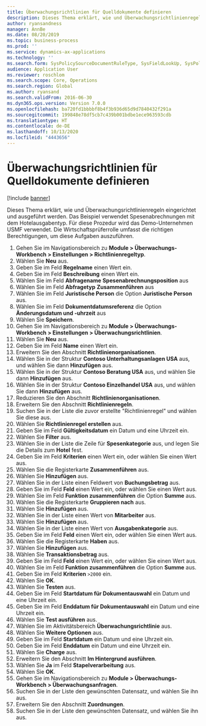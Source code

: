 ```yaml
---
title: Überwachungsrichtlinien für Quelldokumente definieren
description: Dieses Thema erklärt, wie und Überwachungsrichtlinienregeln eingerichtet und ausgeführt werden.
author: ryansandness
manager: AnnBe
ms.date: 08/20/2019
ms.topic: business-process
ms.prod: ''
ms.service: dynamics-ax-applications
ms.technology: ''
ms.search.form: SysPolicySourceDocumentRuleType, SysFieldLookUp, SysPolicyListPage, SysPolicy, AuditPolicyRule, SysQueryForm, SysQueryFieldLookUp, AuditPolicyDateSelection, AuditPolicyAdditionalOption, BatchJob, CaseDetail
audience: Application User
ms.reviewer: roschlom
ms.search.scope: Core, Operations
ms.search.region: Global
ms.author: ryansand
ms.search.validFrom: 2016-06-30
ms.dyn365.ops.version: Version 7.0.0
ms.openlocfilehash: ba720fd1bbbbf8b4f3b936d65d9d7840432f291a
ms.sourcegitcommit: 199848e78df5cb7c439b001bdbe1ece963593cdb
ms.translationtype: HT
ms.contentlocale: de-DE
ms.lasthandoff: 10/13/2020
ms.locfileid: "4443656"
---
```

# <a name="define-audit-policies-for-source-documents"></a>Überwachungsrichtlinien für Quelldokumente definieren

[!include [banner](../../includes/banner.md)]

Dieses Thema erklärt, wie und Überwachungsrichtlinienregeln eingerichtet und ausgeführt werden. Das Beispiel verwendet Spesenabrechnungen mit dem Hotelausgabentyp. Für diese Prozedur wird das Demo-Unternehmen USMF verwendet. Die Wirtschaftsprüferrolle umfasst die richtigen Berechtigungen, um diese Aufgaben auszuführen.

1. Gehen Sie im Navigationsbereich zu **Module > Überwachungs-Workbench > Einstellungen > Richtlinienregeltyp**.
2. Wählen Sie **Neu** aus.
3. Geben Sie im Feld **Regelname** einen Wert ein.
4. Geben Sie im Feld **Beschreibung** einen Wert ein.
5. Wählen Sie im Feld **Abfragename** **Spesenabrechnungsposition** aus
6. Wählen Sie im Feld **Abfragetyp** **Zusammenführen** aus
7. Wählen Sie im Feld **Juristische Person** die Option **Juristische Person** aus.
8. Wählen Sie im Feld **Dokumentdatumsreferenz** die Option **Änderungsdatum und -uhrzeit** aus
9. Wählen Sie **Speichern**.
10. Gehen Sie im Navigationsbereich zu **Module > Überwachungs-Workbench > Einstellungen > Überwachungsrichtlinien**.
11. Wählen Sie **Neu** aus.
12. Geben Sie im Feld **Name** einen Wert ein.
13. Erweitern Sie den Abschnitt **Richtlinienorganisationen**.
14. Wählen Sie in der Struktur **Contoso Unterhaltungsanlagen USA** aus, und wählen Sie dann **Hinzufügen** aus.
15. Wählen Sie in der Struktur **Contoso Beratung USA** aus, und wählen Sie dann **Hinzufügen** aus.
16. Wählen Sie in der Struktur **Contoso Einzelhandel USA** aus, und wählen Sie dann **Hinzufügen** aus.
17. Reduzieren Sie den Abschnitt **Richtlinienorganisationen**.
18. Erweitern Sie den Abschnitt **Richtlinienregeln**.
19. Suchen Sie in der Liste die zuvor erstellte "Richtlinienregel" und wählen Sie diese aus.
20. Wählen Sie **Richtlinienregel erstellen** aus.
21. Geben Sie im Feld **Gültigkeitsdatum** ein Datum und eine Uhrzeit ein.
22. Wählen Sie **Filter** aus.
23. Wählen Sie in der Liste die Zeile für **Spesenkategorie** aus, und legen Sie die Details zum **Hotel** fest.
24. Geben Sie im Feld **Kriterien** einen Wert ein, oder wählen Sie einen Wert aus.
25. Wählen Sie die Registerkarte **Zusammenführen** aus.
26. Wählen Sie **Hinzufügen** aus.
27. Wählen Sie in der Liste einen Feldwert von **Buchungsbetrag** aus.
28. Geben Sie im Feld **Feld** einen Wert ein, oder wählen Sie einen Wert aus.
29. Wählen Sie im Feld **Funktion zusammenführen** die Option **Summe** aus.
30. Wählen Sie die Registerkarte **Gruppieren nach** aus.
31. Wählen Sie **Hinzufügen** aus.
32. Wählen Sie in der Liste einen Wert von **Mitarbeiter** aus.
33. Wählen Sie **Hinzufügen** aus.
34. Wählen Sie in der Liste einen Wert von **Ausgabenkategorie** aus.
35. Geben Sie im Feld **Feld** einen Wert ein, oder wählen Sie einen Wert aus.
36. Wählen Sie die Registerkarte **Haben** aus.
37. Wählen Sie **Hinzufügen** aus.
38. Wählen Sie **Transaktionsbetrag** aus.
39. Geben Sie im Feld **Feld** einen Wert ein, oder wählen Sie einen Wert aus.
40. Wählen Sie im Feld **Funktion zusammenführen** die Option **Summe** aus.
41. Geben Sie im Feld **Kriterien** `>2000` ein.
42. Wählen Sie **OK**.
43. Wählen Sie **Testen** aus.
44. Geben Sie im Feld **Startdatum für Dokumentauswahl** ein Datum und eine Uhrzeit ein.
45. Geben Sie im Feld **Enddatum für Dokumentauswahl** ein Datum und eine Uhrzeit ein.
46. Wählen Sie **Test ausführen** aus.
47. Wählen Sie im Aktivitätsbereich **Überwachungsrichtlinie** aus.
48. Wählen Sie **Weitere Optionen** aus.
49. Geben Sie im Feld **Startdatum** ein Datum und eine Uhrzeit ein.
50. Geben Sie im Feld **Enddatum** ein Datum und eine Uhrzeit ein.
51. Wählen Sie **Charge** aus.
52. Erweitern Sie den Abschnitt **Im Hintergrund ausführen**.
53. Wählen Sie **Ja** im Feld **Stapelverarbeitung** aus.
54. Wählen Sie **OK**.
55. Gehen Sie im Navigationsbereich zu **Module > Überwachungs-Workbench > Überwachungsanfragen**.
56. Suchen Sie in der Liste den gewünschten Datensatz, und wählen Sie ihn aus.
57. Erweitern Sie den Abschnitt **Zuordnungen**.
58. Suchen Sie in der Liste den gewünschten Datensatz, und wählen Sie ihn aus.

